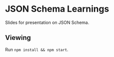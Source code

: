 # JSON Schema Learnings

Slides for presentation on JSON Schema.

## Viewing

Run `npm install && npm start`.
